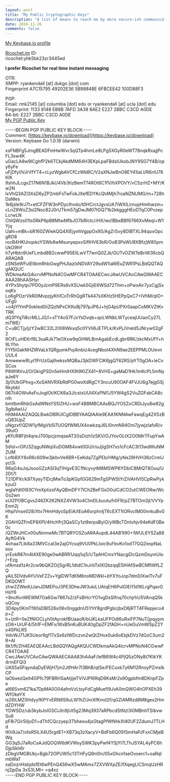 ```yaml
---
layout: post
title: "My Public Cryptographic Keys"
description: "A list of means to reach me by more secure-ish communications."   
date: 2016-11-26  
comments: false
---
```

[My Keybase.io profile](https://keybase.io/ryankendall)  

[Ricochet.im](http://ricochet.im) ID:  
ricochet:yhk5bk23zr3445ed

**I prefer Ricochet for real time instant messaging**

OTR:  
XMPP: ryankendall [at] dukgo [dot] com  
Fingerprint A7C15795 49202E36 5B98848E 6FBCEE42 100D88F3

PGP:  
Email: rmk2145 [at] columbia [dot] edu or ryankendall [at] ucla [dot] edu  
Fingerprint: 1133 8148 EB8B 7AFD 3A38 8AE2 E227 2BBC C3CD A0DE  
64-bit: E227 2BBC C3CD A0DE  
[My PGP Public Key](https://keybase.io/ryankendall/key.asc)

-----BEGIN PGP PUBLIC KEY BLOCK-----  
Comment: [https://keybase.io/download](https://keybase.io/download)  
Version: Keybase Go 1.0.18 (darwin)

xsFNBFg5JmgBEADFmHwWvr3qQTp4hmLe8LPg5XGyR0eWT78nqkRxajjPcFL3sw4K
uGacLA8w9lCghfP2k6TCkjAkdMM64H3EKpLpaFBdslUkobJNY9SG7Y4B/opy6yFe
uFjDfy0VJrVfYT4+cLyzWgbAVCfCzWbBC/V2aXNJwBnO8EY41iaLI/R6nfJ76KIK
9shhJLcgxZ17N6N1BJkU4Vb3tizBemT74ROt6C1fV/hXPOVY/vC5zrHZ+MY/Kw2N
IxVhQ3AZl3XsD6yZP2mbFsTwFokJXefEDYKcQt4Mjh7roaNZNUMG/m+728hDaMes
1k6jsle9rJ7t+etCFZFW3nPDycIhvdo/t0HCrctJgvsUA7iWXILirnupHmihwzm+
cLnZ9WxZ3sl2Noc82J0rUTkm57gDwJM07tGQ71b2kkgggHEoDTqC0PvzepLcrwLN
ChlQWzs01Is5RkP6pB8MtwMfbJO7bRIctc//HX/wo1BbxBBf6766XvMeql+W1Yjq
Uahi+mBk+bR160ZWiekQQ4XIEjynhVgppOx9S/AgZrSvy8DIBTXL94quvOpcgRO8
rocB4HKUnqxkcYSWb8wMsunyepxvSiflHV63bR/OoB3PsWU8XBfzjW80pmUkO9hY
h7yHbtn9UeFLmbd8B2cwwP95EllLwVT7wnQ0ZJk/GUTvOZW7eBriW36cbQARAQAB
zSNSeWFuIEtlbmRhbGwgPHJtazIxNDVAY29sdW1iaWEuZWR1PsLBdQQTAQgAKQUC
WDkmaAkQ4icrvMPNoN4CGwMFCR4TOAAECwcJAwUVCAoCAwQWAAECAAA28hAASHyr
4YPxShytpi7PD0yJcmP9ERs8vXSUwk5GjiE6WSd72Thm+oPwxAir7yxCgjSxoqKx
Lo6gPOzrVkR0lMvpzjyKh1CoTrRhQgRTk447sXKHz5HEPpQxC7+IVhM/qIO+UFg0
+o4jYlYmP0okIed0iiZQzNPxCKKoBj797pJP6J+hjG4pUPXr0aapCoMKVZtKvTRK
dQ3fYq7i8crMLLJG/I+sTY4oS7FJxYsDvqb+qoLWNbLWTyceajUUaoCy27Lm7WE/
C+uBCTjyljzY2wBC32L2IX8IWkxq5c0YVIi6JETPLk/KxPjJVreld5JNryw02gF2
9CtFLuHEKrf6L3saRJk71eOXxw9qGHWLBmAgabEcdLgbr6RK/zkcMxUfY+h9LYhn
FYf5iGakNHZtRVaLk1QRgumkPuj4inbiz4cegNbot4XhN9ae2EEPPMLOUevnUUL4
AmwewwRLyt1PrUzGajIheksxMQBaJ3jkDWFClK6jgQT62RS/pYT0gOA+leCvSCox
P8WfAVvJ/O/GkigPSDn5eHmlHX9t9KIZX41+8VHS+gaMaD1Hk1mKcPL5mNyaJe6Y
3j/0UbGPhxg+XoSANVRXbRdPG0woXdRgCY3ncuU90OAF4FVJU6g7ejgGSjRkybbI
067ii4OWvAsFoJoglOt/KCK6a3JlcstxUUl4XsPNI1J5YW4gS2VuZGFsbCA8cnlh
bmtlbmRhbGxAdWNsYS5lZHU+wsF4BBMBCAAsBQJYOSZoCRDiJyu8w82g3gIbAwUJ
HhM4AAIZAQQLBwkDBRUICgIDBBYAAQIAAIe9EAA1KNNAwFawqEg4ZX5zBvQ83UpZ
uNgzxf/QDW1yfMgVb5l7UOQfWMUX4xwkzqJ6Ll0nmN94Om7jywjzIafoR/v39uIO
yKfUR8Fjtt4qreJ700pcjzmqseAT20sDizh1zSKV/OJYovOLtX2O0MlrTFupYwAM
5dIsI+rGPJ3ZqguNWqiXuDGM84xwt0GU/r/uJjIgSH7xs1cFcAC3t13wdWuNMZUM
LofbBXY8xR6c609w3jkbvVe6BR+EeKdq7ZgPEb/HMg/yNe28HVH38zCrmlJycl3i
96qG4oJxjJsooGZzASl3qTIHgvE3C1NcyvytM8MSWP6YDbiC8MiQT8Ouu/U2Dt7l
T21DPXr/k97XyeyTlDcjMwTo3pKGpfGG629mTgSPWStYrZiVAHVI5CpRwPykkzuO
wglaYdt0l93CYmXptizsFAyQBmDFY7ICh2BeFGsO0uICdCO2utCWEORw/WcGs2wn
xUlZPOBCgvs246ZK2K2NXZ4VW3o4ClmDLbuutu/h0FR/pZ7BTOm3jl/VVYpEnm2j
HhplVnse028/Xtv7HmHdyoSpEiA/tEoA6orphnljT6cEXT1tORvcIM00nnkuBvGK
2GAHQZFmEP8XPl/4HcHfrj3QaSCy1zt8erpsByiO/yWBcTDnlvhjv94eKdF0Be0c
/QZWrJHCv00uNnmwMc7BTQRYOSZoARAAupdL44AB1t90+1WUL6YSZa88AyftG4Vk
4ohaa7LIk8a33MVCcaI3e2ajGYcsq9VU0PkLIoic9uFbvKo1odT7GQZexpNaLeov
yrEokR87m4l4XE90ge0wABRR1Jqq1oj5/UTpAHCmxYNacgiDcQzmDsymUlo/+Ezg
ufAmsd1zAr2cw9bQKZO/j5grRL1dtdC1nJrbTxlXl2bzqqE5IHAfSwBCMfiWfLZQ
yAiL5DVdvAYUVsFZZv+YglDWTdKM6noMDWkl+bYXYoJop7dmDIXwITv7uFDKQOWT
zhw2ZWedUJanJDMEPoJ3PE3DheJW3ukiLUAlqEH6PulGIEI11d1KLrgPqavGHsY6
+8ncKvnWEWM7Oa6Gw7867s2/zFsBHcrYO1vgDsSlfnq70chjrhU5VAnqQ5kuQCoy
3D4py0KmTf80sDBl526x08v0nggdnU5YhY8grdPgbcjbxD6jRTT4FRepjeco4p+Z
h+lztR+0eZfNIOCLyh0tAyrokfBUaaoR/bIJKLkaUFPOdI6uRxiFP7NuT/jpqypm
zO6+UrUF4/5h1F+EMFx/WxB5nKuBUK40gDpZF2fAGH+nUeGuVmWSpZ2Yo45PkLRS
VdvWJ71JK5Ueor9gf1TxSx6zlWDczvn2wQtZHvx0uk6oEbjkDVz7dGzC3um2R+Al
8k1/ft/ZH4EAEQEAAcLBdQQYAQgAKQUCWDkmaAkQ4icrvMPNoN4CGwwFCR4TOAAE
CwcJAwUVCAoCAwQWAAECAAA83hAAaF/lefB6W4c4PjQ5zONy8t7KIkYK4rmEFQl3
UAS5a5FqyndqDyEWjH7jm2JtfHAr7I3BhB/qtSe/FECuxk7y6M12RnoyPZmsIkCP
IaObxezQelt4GPfc79FBRHSaAtjijeTViVJPI6RqD6KsMr2s90gpbfm8DKnpFZpe
al66Svm6Z1ka7DpMA0O04afmVzLtsyFdCgMuefI9JvA0mQWO4hOPXEh39WfOkeYX
is26lLMZ0HdyyfKPYvERN9S9uLW1hZUmXfKmd2f/qGZiAMRzd8M8gex2HmdZDYHW
YDWSDz/ub3kybJolGSCiJln9jUt5g23Mq3937aRPbcdStNzl3i0MBnhTSlbvwSu8
pF8i7Gir5iIjoD1+dTh1CQczyep3Tbhexu4jsGtagPfWNhkXl40UF2ZdumJ7TLHd
tKh9Ja7/xllsR5lLX4U5rgdE1+XB73q3zXacyV+BdFb6Q05fSmHaPJFxxCMjeBWq
GG3qSJ7aRoCsAJdQOQW6dKVWsySWK3pyPwf4YSjYI7LThJSYAL4yPC6hDjpSkh6r
zDbgVMGBUbj+Bgb72OPUW5c13THFyQ9nI0n/05xGhcn1seOvoerc1+oaRqlmbWaT
xaDoznHsbjdsfEt6wPEnQ4S6wX5wMAmx7ZXVWXpZE/fXqegLlCSmqUzHRnj2jpDa
3xS3LMI=
=q4xz  
-----END PGP PUBLIC KEY BLOCK-----
